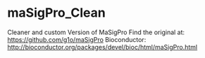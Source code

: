 # maSigPro_Clean
Cleaner and custom Version of MaSigPro
Find the original at: https://github.com/g1o/maSigPro
Bioconductor: http://bioconductor.org/packages/devel/bioc/html/maSigPro.html

